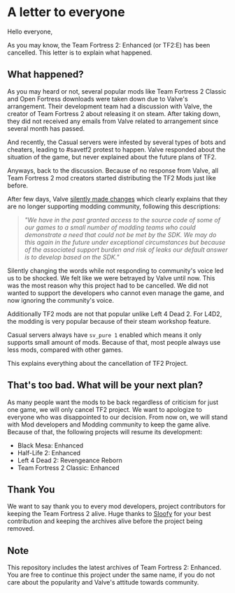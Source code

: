 # A letter to everyone
Hello everyone,

As you may know, the Team Fortress 2: Enhanced (or TF2:E) has been cancelled. This letter is to explain what happened.

## What happened?
As you may heard or not, several popular mods like Team Fortress 2 Classic and Open Fortress downloads were taken down due to Valve's arrangement.
Their development team had a discussion with Valve, the creator of Team Fortress 2 about releasing it on steam. After taking down, they did not received any emails from Valve related to arrangement since several month has passed.

And recently, the Casual servers were infested by several types of bots and cheaters, leading to #savetf2 protest to happen. Valve responded about the situation of the game, but never explained about the future plans of TF2.

Anyways, back to the discussion. Because of no response from Valve, all Team Fortress 2 mod creators started distributing the TF2 Mods just like before.

After few days, Valve [silently made changes](https://partner.steamgames.com/doc/sdk/uploading/distributing_source_engine) which clearly explains that they are no longer supporting modding community, following this descriptions:

> *"We have in the past granted access to the source code of some of our games to a small number of modding teams who could demonstrate a need that could not be met by the SDK. We may do this again in the future under exceptional circumstances but because of the associated support burden and risk of leaks our default answer is to develop based on the SDK."*

Silently changing the words while not responding to community's voice led us to be shocked. We felt like we were betrayed by Valve until now. This was the most reason why this project had to be cancelled. We did not wanted to support the developers who cannot even manage the game, and now ignoring the community's voice.

Additionally TF2 mods are not that popular unlike Left 4 Dead 2. For L4D2, the modding is very popular because of their steam workshop feature.

Casual servers always have `sv_pure 1` enabled which means it only supports small amount of mods. Because of that, most people always use less mods, compared with other games.

This explains everything about the cancellation of TF2 Project.

## That's too bad. What will be your next plan?
As many people want the mods to be back regardless of criticism for just one game, we will only cancel TF2 project. We want to apologize to everyone who was disappointed to our decision. From now on, we will stand with Mod developers and Modding community to keep the game alive.
Because of that, the following projects will resume its development:
* Black Mesa: Enhanced
* Half-Life 2: Enhanced
* Left 4 Dead 2: Revengeance Reborn
* Team Fortress 2 Classic: Enhanced

## Thank You
We want to say thank you to every mod developers, project contributors for keeping the Team Fortress 2 alive.
Huge thanks to [Sloofy](https://github.com/Sloofy) for your best contribution and keeping the archives alive before the project being removed.

## Note
This repository includes the latest archives of Team Fortress 2: Enhanced. You are free to continue this project under the same name, if you do not care about the popularity and Valve's attitude towards community.